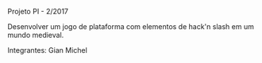 Projeto PI - 2/2017

Desenvolver um jogo de plataforma com elementos de hack'n slash em um mundo medieval.

Integrantes:
Gian Michel

